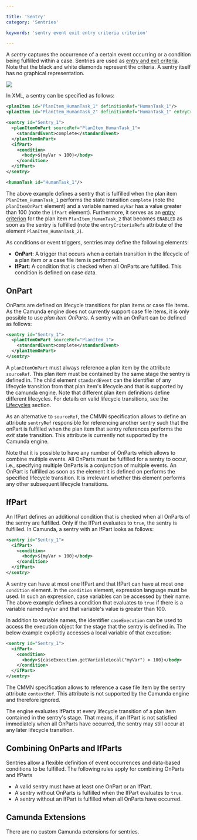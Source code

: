 ```yaml
---

title: 'Sentry'
category: 'Sentries'

keywords: 'sentry event exit entry criteria criterion'

---
```


A *sentry* captures the occurrence of a certain event occurring or a condition being fulfilled within a case. Sentries are used as [entry and exit criteria](ref:#concepts-entry-and-exit-criteria). Note that the black and white diamonds represent the criteria. A sentry itself has no graphical representation.

<img class="img-responsive" src="ref:asset:/assets/cmmn/sentry-markers.png"/>

In XML, a sentry can be specified as follows:

```xml
<planItem id="PlanItem_HumanTask_1" definitionRef="HumanTask_1"/>
<planItem id="PlanItem_HumanTask_2" definitionRef="HumanTask_1" entryCriteriaRefs="Sentry_1" />

<sentry id="Sentry_1">
  <planItemOnPart sourceRef="PlanItem_HumanTask_1">
    <standardEvent>complete</standardEvent>
  </planItemOnPart>
  <ifPart>
    <condition>
      <body>${myVar > 100}</body>
    </condition>
  </ifPart>
</sentry>

<humanTask id="HumanTask_1"/>
```

The above example defines a sentry that is fulfilled when the plan item `PlanItem_HumanTask_1` performs the state transition `complete` (note the `planItemOnPart` element) and a variable named `myVar` has a value greater than 100 (note the `ifPart` element). Furthermore, it serves as an [entry criterion](ref:#concepts-entry-and-exit-criteria) for the plan item `PlanItem_HumanTask_2` that becomes `ENABLED` as soon as the sentry is fulfilled (note the `entryCriteriaRefs` attribute of the element `PlanItem_HumanTask_2`).

As conditions or event triggers, sentries may define the following elements:

* **OnPart**: A trigger that occurs when a certain transition in the lifecycle of a plan item or a case file item is performed.
* **IfPart**: A condition that is checked when all OnParts are fulfilled. This condition is defined on case data.

## OnPart

OnParts are defined on lifecycle transitions for plan items or case file items. As the Camunda engine does not currently support case file items, it is only possible to use *plan item OnParts*. A sentry with an OnPart can be defined as follows:

```xml
<sentry id="Sentry_1">
  <planItemOnPart sourceRef="PlanItem_1">
    <standardEvent>complete</standardEvent>
  </planItemOnPart>
</sentry>
```


A `planItemOnPart` must always reference a plan item by the attribute `sourceRef`. This plan item must be contained by the same stage the sentry is defined in. The child element `standardEvent` can the identifier of any lifecycle transition from that plan item's lifecycle and that is supported by the camunda engine. Note that different plan item definitions define different lifecycles. For details on valid lifecycle transitions, see the [Lifecycles](ref:#concepts-plan-item-lifecycles) section.

As an alternative to `sourceRef`, the CMMN specification allows to define an attribute `sentryRef` responsible for referencing another sentry such that the onPart is fulfilled when the plan item that sentry references performs the *exit* state transition. This attribute is currently not supported by the Camunda engine.

Note that it is possible to have any number of OnParts which allows to combine multiple events. All OnParts must be fulfilled for a sentry to occur, i.e., specifying multiple OnParts is a conjunction of multiple events. An OnPart is fulfilled as soon as the element it is defined on performs the specified lifecycle transition. It is irrelevant whether this element performs any other subsequent lifecycle transitions.

## IfPart

An IfPart defines an additional condition that is checked when all OnParts of the sentry are fulfilled. Only if the IfPart evaluates to `true`, the sentry is fulfilled. In Camunda, a sentry with an IfPart looks as follows:

```xml
<sentry id="Sentry_1">
  <ifPart>
    <condition>
      <body>${myVar > 100}</body>
    </condition>
  </ifPart>
</sentry>
```

A sentry can have at most one IfPart and that IfPart can have at most one `condition` element. In the `condition` element, expression language must be used. In such an expression, case variables can be accessed by their name. The above example defines a condition that evaluates to `true` if there is a variable named `myVar` and that variable's value is greater than 100.

In addition to variable names, the identifier `caseExecution` can be used to access the execution object for the stage that the sentry is defined in. The below example explicitly accesses a local variable of that execution:

```xml
<sentry id="Sentry_1">
  <ifPart>
    <condition>
      <body>${caseExecution.getVariableLocal("myVar") > 100}</body>
    </condition>
  </ifPart>
</sentry>
```

The CMMN specification allows to reference a case file item by the sentry attribute `contextRef`. This attribute is not supported by the Camunda engine and therefore ignored.

The engine evaluates IfParts at every lifecycle transition of a plan item contained in the sentry's stage. That means, if an IfPart is not satisfied immediately when all OnParts have occurred, the sentry may still occur at any later lifecycle transition.

## Combining OnParts and IfParts

Sentries allow a flexible definition of event occurrences and data-based conditions to be fulfilled. The following rules apply for combining OnParts and IfParts

* A valid sentry must have at least one OnPart or an IfPart.
* A sentry without OnParts is fulfilled when the IfPart evaluates to `true`.
* A sentry without an IfPart is fulfilled when all OnParts have occurred.

## Camunda Extensions

There are no custom Camunda extensions for sentries.
